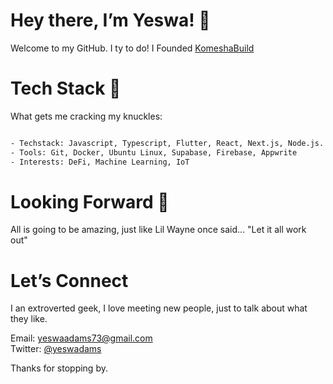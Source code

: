 # Hey there, I’m Yeswa! 👋
Welcome to my GitHub. I ty to do! I Founded [KomeshaBuild](https://komeshabuild.framer.ai/)

# Tech Stack 🔧
What gets me cracking my knuckles:
``` bash

- Techstack: Javascript, Typescript, Flutter, React, Next.js, Node.js.
- Tools: Git, Docker, Ubuntu Linux, Supabase, Firebase, Appwrite
- Interests: DeFi, Machine Learning, IoT

```

# Looking Forward 🔭
All is going to be amazing, just like Lil Wayne once said... "Let it all work out"

# Let’s Connect 
I an extroverted geek, I love meeting new people, just to talk about what they like. 

Email: yeswaadams73@gmail.com <br>
Twitter: [@yeswadams]([url](https://x.com/yeswadam))

Thanks for stopping by. 
